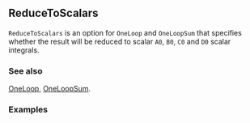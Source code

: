 ## ReduceToScalars

`ReduceToScalars` is an option for `OneLoop` and `OneLoopSum` that specifies whether the result will be reduced to scalar `A0`, `B0`, `C0` and `D0` scalar integrals.

### See also

[OneLoop](OneLoop), [OneLoopSum](OneLoopSum).

### Examples
